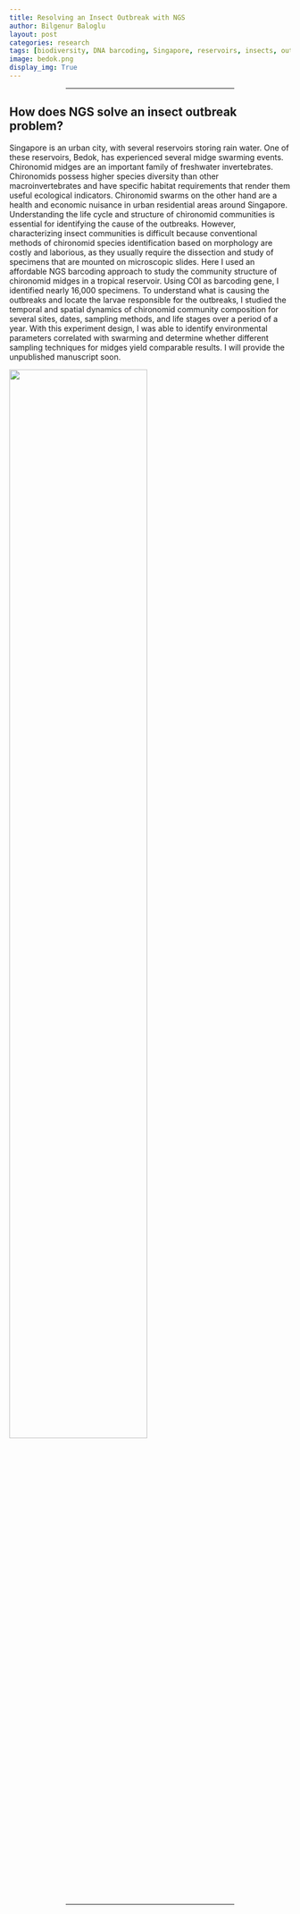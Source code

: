 ```yaml
---
title: Resolving an Insect Outbreak with NGS
author: Bilgenur Baloglu
layout: post
categories: research
tags: [biodiversity, DNA barcoding, Singapore, reservoirs, insects, outbreak]
image: bedok.png
display_img: True
---
```


<hr style="margin-left: auto; margin-right: auto; width: 60%; color: #f2f2f2">

## How does NGS solve an insect outbreak problem?

Singapore is an urban city, with several reservoirs storing rain water. One of these reservoirs, Bedok, has experienced several midge swarming events. Chironomid midges are an important family of freshwater invertebrates. Chironomids possess higher species diversity than other macroinvertebrates and have specific habitat requirements that render them useful ecological indicators. Chironomid swarms on the other hand are a health and economic nuisance in urban residential areas around Singapore. Understanding the life cycle and structure of chironomid communities is essential for identifying the cause of the outbreaks. However, characterizing insect communities is difficult because conventional methods of chironomid species identification based on morphology are costly and laborious, as they usually require the dissection and study of specimens that are mounted on microscopic slides. Here I used an affordable NGS barcoding approach to study the community structure of chironomid midges in a tropical reservoir. Using COI as barcoding gene, I identified nearly 16,000 specimens. To understand what is causing the outbreaks and locate the larvae responsible for the outbreaks, I studied the temporal and spatial dynamics of chironomid community composition for several sites, dates, sampling methods, and life stages over a period of a year. With this experiment design, I was able to identify environmental parameters correlated with swarming and determine whether different sampling techniques for midges yield comparable results. I will provide the unpublished manuscript soon.

<img src="{{site.github_url}}/assets/img/bedok.png" style="width: 70%">

<hr style="margin-left: auto; margin-right: auto; width: 60%; color: #f2f2f2">

